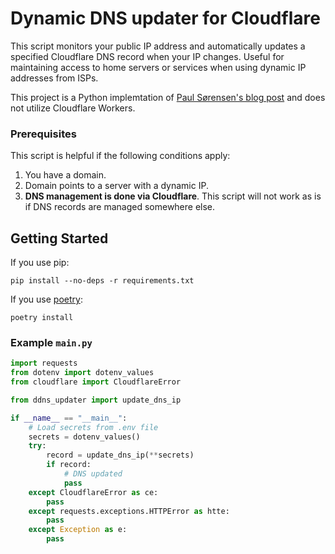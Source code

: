 # Dynamic DNS updater for Cloudflare

This script monitors your public IP address and automatically updates a specified
Cloudflare DNS record when your IP changes. Useful for maintaining access to
home servers or services when using dynamic IP addresses from ISPs.

This project is a Python implemtation of [Paul Sørensen's blog post](
    https://paulsorensen.io/configure-ddns-with-cloudflare/) and does
    not utilize Cloudflare Workers.

### Prerequisites
This script is helpful if the following conditions apply:

1. You have a domain.
2. Domain points to a server with a dynamic IP.
2. **DNS management is done via Cloudflare**. This script will not work as is if DNS records are managed somewhere else.

## Getting Started
If you use pip:

```shell
pip install --no-deps -r requirements.txt
```

If you use [poetry](https://python-poetry.org/):

```shell
poetry install
```
### Example `main.py`
```python
import requests
from dotenv import dotenv_values
from cloudflare import CloudflareError

from ddns_updater import update_dns_ip

if __name__ == "__main__":
    # Load secrets from .env file
    secrets = dotenv_values()
    try:
        record = update_dns_ip(**secrets)
        if record:
            # DNS updated
            pass
    except CloudflareError as ce:
        pass
    except requests.exceptions.HTTPError as htte:
        pass
    except Exception as e:
        pass
```